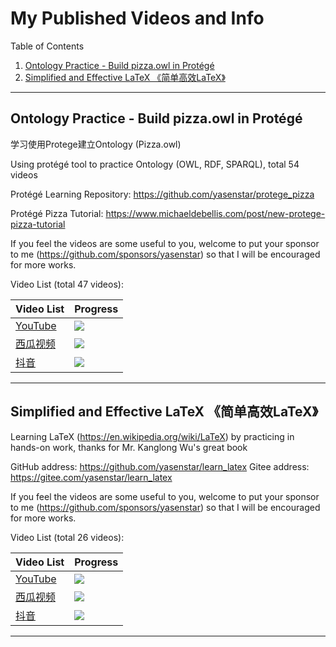 # My Published Videos and Info

Table of Contents
1. [Ontology Practice - Build pizza.owl in Protégé](ontology-pizza)
2. [Simplified and Effective LaTeX 《简单高效LaTeX》](effective-latex)

---

## Ontology Practice - Build pizza.owl in Protégé <a name="ontology-pizza"></a>

学习使用Protege建立Ontology (Pizza.owl)

Using protégé tool to practice Ontology (OWL, RDF, SPARQL), total 54 videos

Protégé Learning Repository: https://github.com/yasenstar/protege_pizza

Protégé Pizza Tutorial: https://www.michaeldebellis.com/post/new-protege-pizza-tutorial

If you feel the videos are some useful to you, welcome to put your sponsor to me (https://github.com/sponsors/yasenstar) so that I will be encouraged for more works.

Video List (total 47 videos):

| Video List | Progress |
| --- | --- |
| [YouTube](https://www.youtube.com/playlist?list=PL6DEHvciXKeUx4P32B3hKMK1t6mC8RhsW) | ![](https://geps.dev/progress/100) |
| [西瓜视频](https://www.ixigua.com/7297974941184918043?&&id=7298697973969224232) | ![](https://geps.dev/progress/100) |
| [抖音](https://www.douyin.com/collection/7298169423012038708/1) | ![](https://geps.dev/progress/100) |

---

## Simplified and Effective LaTeX 《简单高效LaTeX》<a name="effective-latex"></a>

Learning LaTeX (https://en.wikipedia.org/wiki/LaTeX) by practicing in hands-on work, thanks for Mr. Kanglong Wu's great book

GitHub address: https://github.com/yasenstar/learn_latex
Gitee address: https://gitee.com/yasenstar/learn_latex

If you feel the videos are some useful to you, welcome to put your sponsor to me (https://github.com/sponsors/yasenstar) so that I will be encouraged for more works.

Video List (total 26 videos):

| Video List | Progress |
| --- | --- |
| [YouTube](https://www.youtube.com/playlist?list=PL6DEHvciXKeVW_Ipyogb1Ydpvk_9E6Twc) | ![](https://geps.dev/progress/100) |
| [西瓜视频](https://www.ixigua.com/7298100920137548288?&&id=7308906648549261834) | ![](https://geps.dev/progress/100) |
| [抖音](https://www.douyin.com/collection/7302186079967250441/1) | ![](https://geps.dev/progress/100) |

---